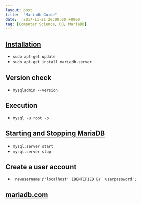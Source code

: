 ```yaml
---
layout: post
title:  "Mariadb Guide"
date:   2017-11-21 20:00:00 +0900
tag: [Computer Science, DB, MariaDB]
---
```


## [Installation](https://downloads.mariadb.org/mariadb/repositories/#mirror=kaist&distro=Ubuntu&distro_release=xenial--ubuntu_xenial&version=10.2)

- `sudo apt-get update`
- `sudo apt-get install mariadb-server`


## Version check

- `mysqladmin --version`

## Execution

- `mysql -u root -p`

## [Starting and Stopping MariaDB](https://mariadb.com/kb/en/library/starting-and-stopping-mariadb-automatically/)

- `mysql.server start`
- `mysql.server stop`

## Create a user account

- `'newusername'@'localhost' IDENTIFIED BY 'userpassword';`

## [mariadb.com](https://mariadb.com/kb/en/library/training-tutorials/)
